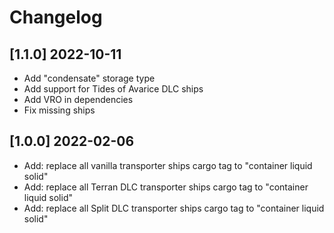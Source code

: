 # Changelog

## [1.1.0] 2022-10-11

- Add "condensate" storage type
- Add support for Tides of Avarice DLC ships
- Add VRO in dependencies
- Fix missing ships

## [1.0.0] 2022-02-06

- Add: replace all vanilla transporter ships cargo tag to "container liquid solid"
- Add: replace all Terran DLC transporter ships cargo tag to "container liquid solid"
- Add: replace all Split DLC transporter ships cargo tag to "container liquid solid"
